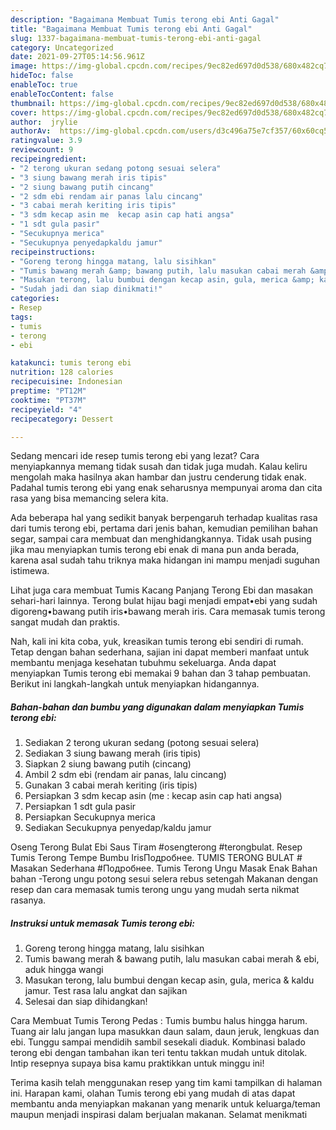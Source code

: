 ```yaml
---
description: "Bagaimana Membuat Tumis terong ebi Anti Gagal"
title: "Bagaimana Membuat Tumis terong ebi Anti Gagal"
slug: 1337-bagaimana-membuat-tumis-terong-ebi-anti-gagal
category: Uncategorized
date: 2021-09-27T05:14:56.961Z
image: https://img-global.cpcdn.com/recipes/9ec82ed697d0d538/680x482cq70/tumis-terong-ebi-foto-resep-utama.jpg
hideToc: false
enableToc: true
enableTocContent: false
thumbnail: https://img-global.cpcdn.com/recipes/9ec82ed697d0d538/680x482cq70/tumis-terong-ebi-foto-resep-utama.jpg
cover: https://img-global.cpcdn.com/recipes/9ec82ed697d0d538/680x482cq70/tumis-terong-ebi-foto-resep-utama.jpg
author:  jrylie
authorAv:  https://img-global.cpcdn.com/users/d3c496a75e7cf357/60x60cq50/avatar.jpg
ratingvalue: 3.9
reviewcount: 9
recipeingredient:
- "2 terong ukuran sedang potong sesuai selera"
- "3 siung bawang merah iris tipis"
- "2 siung bawang putih cincang"
- "2 sdm ebi rendam air panas lalu cincang"
- "3 cabai merah keriting iris tipis"
- "3 sdm kecap asin me  kecap asin cap hati angsa"
- "1 sdt gula pasir"
- "Secukupnya merica"
- "Secukupnya penyedapkaldu jamur"
recipeinstructions:
- "Goreng terong hingga matang, lalu sisihkan"
- "Tumis bawang merah &amp; bawang putih, lalu masukan cabai merah &amp; ebi, aduk hingga wangi"
- "Masukan terong, lalu bumbui dengan kecap asin, gula, merica &amp; kaldu jamur. Test rasa lalu angkat dan sajikan"
- "Sudah jadi dan siap dinikmati!"
categories:
- Resep
tags:
- tumis
- terong
- ebi

katakunci: tumis terong ebi 
nutrition: 128 calories
recipecuisine: Indonesian
preptime: "PT12M"
cooktime: "PT37M"
recipeyield: "4"
recipecategory: Dessert

---
```



Sedang mencari ide resep tumis terong ebi yang lezat? Cara menyiapkannya memang tidak susah dan tidak juga mudah. Kalau keliru mengolah maka hasilnya akan hambar dan justru cenderung tidak enak. Padahal tumis terong ebi yang enak seharusnya mempunyai aroma dan cita rasa yang bisa memancing selera kita.


Ada beberapa hal yang sedikit banyak berpengaruh terhadap kualitas rasa dari tumis terong ebi, pertama dari jenis bahan, kemudian pemilihan bahan segar, sampai cara membuat dan menghidangkannya. Tidak usah pusing jika mau menyiapkan tumis terong ebi enak di mana pun anda berada, karena asal sudah tahu triknya maka hidangan ini mampu menjadi suguhan istimewa.

Lihat juga cara membuat Tumis Kacang Panjang Terong Ebi dan masakan sehari-hari lainnya. Terong bulat hijau bagi menjadi empat•ebi yang sudah digoreng•bawang putih iris•bawang merah iris. Cara memasak tumis terong sangat mudah dan praktis.


Nah, kali ini kita coba, yuk, kreasikan tumis terong ebi sendiri di rumah. Tetap dengan bahan sederhana, sajian ini dapat memberi manfaat untuk membantu menjaga kesehatan tubuhmu sekeluarga. Anda dapat menyiapkan Tumis terong ebi memakai 9 bahan dan 3 tahap pembuatan. Berikut ini langkah-langkah untuk menyiapkan hidangannya.

<!--inarticleads1-->

##### Bahan-bahan dan bumbu yang digunakan dalam menyiapkan Tumis terong ebi:

1. Sediakan 2 terong ukuran sedang (potong sesuai selera)
1. Sediakan 3 siung bawang merah (iris tipis)
1. Siapkan 2 siung bawang putih (cincang)
1. Ambil 2 sdm ebi (rendam air panas, lalu cincang)
1. Gunakan 3 cabai merah keriting (iris tipis)
1. Persiapkan 3 sdm kecap asin (me : kecap asin cap hati angsa)
1. Persiapkan 1 sdt gula pasir
1. Persiapkan Secukupnya merica
1. Sediakan Secukupnya penyedap/kaldu jamur


Oseng Terong Bulat Ebi Saus Tiram #osengterong #terongbulat. Resep Tumis Terong Tempe Bumbu IrisПодробнее. TUMIS TERONG BULAT # Masakan Sederhana #Подробнее. Tumis Terong Ungu Masak Enak Bahan bahan -Terong ungu potong sesui selera rebus setengah Makanan dengan resep dan cara memasak tumis terong ungu yang mudah serta nikmat rasanya. 

<!--inarticleads2-->

##### Instruksi untuk memasak Tumis terong ebi:

1. Goreng terong hingga matang, lalu sisihkan
1. Tumis bawang merah &amp; bawang putih, lalu masukan cabai merah &amp; ebi, aduk hingga wangi
1. Masukan terong, lalu bumbui dengan kecap asin, gula, merica &amp; kaldu jamur. Test rasa lalu angkat dan sajikan
1. Selesai dan siap dihidangkan!

Cara Membuat Tumis Terong Pedas : Tumis bumbu halus hingga harum. Tuang air lalu jangan lupa masukkan daun salam, daun jeruk, lengkuas dan ebi. Tunggu sampai mendidih sambil sesekali diaduk. Kombinasi balado terong ebi dengan tambahan ikan teri tentu takkan mudah untuk ditolak. Intip resepnya supaya bisa kamu praktikkan untuk minggu ini! 

Terima kasih telah menggunakan resep yang tim kami tampilkan di halaman ini. Harapan kami, olahan Tumis terong ebi yang mudah di atas dapat membantu anda menyiapkan makanan yang menarik untuk keluarga/teman maupun menjadi inspirasi dalam berjualan makanan. Selamat menikmati
